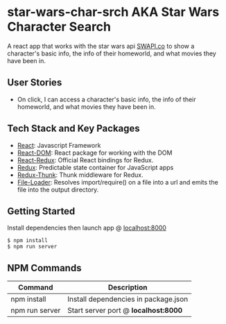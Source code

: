 # star-wars-char-srch AKA Star Wars Character Search

A react app that works with the star wars api [SWAPI.co](https://swapi.co/) to show a character's basic info, the info of their homeworld, and what movies they have been in.

User Stories
------------

- On click, I can access a character's basic info, the info of their homeworld, and what movies they have been in.

Tech Stack and Key Packages
---------------------------

* [React](https://reactjs.org/): Javascript Framework
* [React-DOM](https://reactjs.org/): React package for working with the DOM
* [React-Redux](https://github.com/reduxjs/react-redux): Official React bindings for Redux.
* [Redux](https://redux.js.org/): Predictable state container for JavaScript apps
* [Redux-Thunk](https://github.com/reduxjs/redux-thunk): Thunk middleware for Redux.
* [File-Loader](https://github.com/webpack-contrib/file-loader): Resolves import/require() on a file into a url and emits the file into the output directory.

Getting Started
---------------

Install dependencies then launch app @ [localhost:8000](http://localhost:8000)
```
$ npm install
$ npm run server
```

NPM Commands
------------

| Command | Description |
|---------|-------------|
|npm install|Install dependencies in package.json|
|npm run server|Start server port @ **localhost:8000**|
